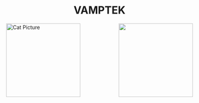 <h1 align="center">VAMPTEK</h1>

<img align="right" height="200" src="https://avatars.githubusercontent.com/u/177271002?s=400&u=278913109f42e0531abb7a598df9b29ef374644a&v=4"  />

<img src="https://cataas.com/cat/says/Vamptek?font=Impact&fontSize=30&fontColor=%23ffffff&fontBackground=none&type=square&position=center&width=200&height=200" height="200" alt="Cat Picture"/>
